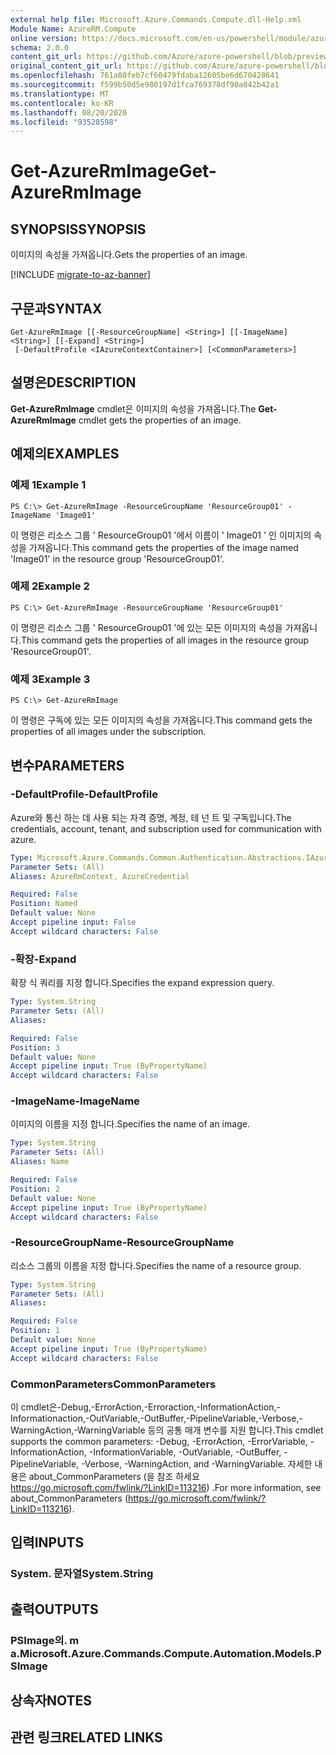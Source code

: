 ```yaml
---
external help file: Microsoft.Azure.Commands.Compute.dll-Help.xml
Module Name: AzureRM.Compute
online version: https://docs.microsoft.com/en-us/powershell/module/azurerm.compute/get-azurermimage
schema: 2.0.0
content_git_url: https://github.com/Azure/azure-powershell/blob/preview/src/ResourceManager/Compute/Commands.Compute/help/Get-AzureRmImage.md
original_content_git_url: https://github.com/Azure/azure-powershell/blob/preview/src/ResourceManager/Compute/Commands.Compute/help/Get-AzureRmImage.md
ms.openlocfilehash: 761a80feb7cf60479fdaba12605be6d670428641
ms.sourcegitcommit: f599b50d5e980197d1fca769378df90a842b42a1
ms.translationtype: MT
ms.contentlocale: ko-KR
ms.lasthandoff: 08/20/2020
ms.locfileid: "93528598"
---
```

# <span data-ttu-id="6843c-101">Get-AzureRmImage</span><span class="sxs-lookup"><span data-stu-id="6843c-101">Get-AzureRmImage</span></span>

## <span data-ttu-id="6843c-102">SYNOPSIS</span><span class="sxs-lookup"><span data-stu-id="6843c-102">SYNOPSIS</span></span>
<span data-ttu-id="6843c-103">이미지의 속성을 가져옵니다.</span><span class="sxs-lookup"><span data-stu-id="6843c-103">Gets the properties of an image.</span></span>

[!INCLUDE [migrate-to-az-banner](../../includes/migrate-to-az-banner.md)]

## <span data-ttu-id="6843c-104">구문과</span><span class="sxs-lookup"><span data-stu-id="6843c-104">SYNTAX</span></span>

```
Get-AzureRmImage [[-ResourceGroupName] <String>] [[-ImageName] <String>] [[-Expand] <String>]
 [-DefaultProfile <IAzureContextContainer>] [<CommonParameters>]
```

## <span data-ttu-id="6843c-105">설명은</span><span class="sxs-lookup"><span data-stu-id="6843c-105">DESCRIPTION</span></span>
<span data-ttu-id="6843c-106">**Get-AzureRmImage** cmdlet은 이미지의 속성을 가져옵니다.</span><span class="sxs-lookup"><span data-stu-id="6843c-106">The **Get-AzureRmImage** cmdlet gets the properties of an image.</span></span>

## <span data-ttu-id="6843c-107">예제의</span><span class="sxs-lookup"><span data-stu-id="6843c-107">EXAMPLES</span></span>

### <span data-ttu-id="6843c-108">예제 1</span><span class="sxs-lookup"><span data-stu-id="6843c-108">Example 1</span></span>
```
PS C:\> Get-AzureRmImage -ResourceGroupName 'ResourceGroup01' -ImageName 'Image01'
```

<span data-ttu-id="6843c-109">이 명령은 리소스 그룹 ' ResourceGroup01 '에서 이름이 ' Image01 ' 인 이미지의 속성을 가져옵니다.</span><span class="sxs-lookup"><span data-stu-id="6843c-109">This command gets the properties of the image named 'Image01' in the resource group 'ResourceGroup01'.</span></span>

### <span data-ttu-id="6843c-110">예제 2</span><span class="sxs-lookup"><span data-stu-id="6843c-110">Example 2</span></span>
```
PS C:\> Get-AzureRmImage -ResourceGroupName 'ResourceGroup01'
```

<span data-ttu-id="6843c-111">이 명령은 리소스 그룹 ' ResourceGroup01 '에 있는 모든 이미지의 속성을 가져옵니다.</span><span class="sxs-lookup"><span data-stu-id="6843c-111">This command gets the properties of all images in the resource group 'ResourceGroup01'.</span></span>

### <span data-ttu-id="6843c-112">예제 3</span><span class="sxs-lookup"><span data-stu-id="6843c-112">Example 3</span></span>
```
PS C:\> Get-AzureRmImage
```

<span data-ttu-id="6843c-113">이 명령은 구독에 있는 모든 이미지의 속성을 가져옵니다.</span><span class="sxs-lookup"><span data-stu-id="6843c-113">This command gets the properties of all images under the subscription.</span></span>

## <span data-ttu-id="6843c-114">변수</span><span class="sxs-lookup"><span data-stu-id="6843c-114">PARAMETERS</span></span>

### <span data-ttu-id="6843c-115">-DefaultProfile</span><span class="sxs-lookup"><span data-stu-id="6843c-115">-DefaultProfile</span></span>
<span data-ttu-id="6843c-116">Azure와 통신 하는 데 사용 되는 자격 증명, 계정, 테 넌 트 및 구독입니다.</span><span class="sxs-lookup"><span data-stu-id="6843c-116">The credentials, account, tenant, and subscription used for communication with azure.</span></span>

```yaml
Type: Microsoft.Azure.Commands.Common.Authentication.Abstractions.IAzureContextContainer
Parameter Sets: (All)
Aliases: AzureRmContext, AzureCredential

Required: False
Position: Named
Default value: None
Accept pipeline input: False
Accept wildcard characters: False
```

### <span data-ttu-id="6843c-117">-확장</span><span class="sxs-lookup"><span data-stu-id="6843c-117">-Expand</span></span>
<span data-ttu-id="6843c-118">확장 식 쿼리를 지정 합니다.</span><span class="sxs-lookup"><span data-stu-id="6843c-118">Specifies the expand expression query.</span></span>

```yaml
Type: System.String
Parameter Sets: (All)
Aliases:

Required: False
Position: 3
Default value: None
Accept pipeline input: True (ByPropertyName)
Accept wildcard characters: False
```

### <span data-ttu-id="6843c-119">-ImageName</span><span class="sxs-lookup"><span data-stu-id="6843c-119">-ImageName</span></span>
<span data-ttu-id="6843c-120">이미지의 이름을 지정 합니다.</span><span class="sxs-lookup"><span data-stu-id="6843c-120">Specifies the name of an image.</span></span>

```yaml
Type: System.String
Parameter Sets: (All)
Aliases: Name

Required: False
Position: 2
Default value: None
Accept pipeline input: True (ByPropertyName)
Accept wildcard characters: False
```

### <span data-ttu-id="6843c-121">-ResourceGroupName</span><span class="sxs-lookup"><span data-stu-id="6843c-121">-ResourceGroupName</span></span>
<span data-ttu-id="6843c-122">리소스 그룹의 이름을 지정 합니다.</span><span class="sxs-lookup"><span data-stu-id="6843c-122">Specifies the name of a resource group.</span></span>

```yaml
Type: System.String
Parameter Sets: (All)
Aliases:

Required: False
Position: 1
Default value: None
Accept pipeline input: True (ByPropertyName)
Accept wildcard characters: False
```

### <span data-ttu-id="6843c-123">CommonParameters</span><span class="sxs-lookup"><span data-stu-id="6843c-123">CommonParameters</span></span>
<span data-ttu-id="6843c-124">이 cmdlet은-Debug,-ErrorAction,-Erroraction,-InformationAction,-Informationaction,-OutVariable,-OutBuffer,-PipelineVariable,-Verbose,-WarningAction,-WarningVariable 등의 공통 매개 변수를 지원 합니다.</span><span class="sxs-lookup"><span data-stu-id="6843c-124">This cmdlet supports the common parameters: -Debug, -ErrorAction, -ErrorVariable, -InformationAction, -InformationVariable, -OutVariable, -OutBuffer, -PipelineVariable, -Verbose, -WarningAction, and -WarningVariable.</span></span> <span data-ttu-id="6843c-125">자세한 내용은 about_CommonParameters (을 참조 하세요 https://go.microsoft.com/fwlink/?LinkID=113216) .</span><span class="sxs-lookup"><span data-stu-id="6843c-125">For more information, see about_CommonParameters (https://go.microsoft.com/fwlink/?LinkID=113216).</span></span>

## <span data-ttu-id="6843c-126">입력</span><span class="sxs-lookup"><span data-stu-id="6843c-126">INPUTS</span></span>

### <span data-ttu-id="6843c-127">System. 문자열</span><span class="sxs-lookup"><span data-stu-id="6843c-127">System.String</span></span>

## <span data-ttu-id="6843c-128">출력</span><span class="sxs-lookup"><span data-stu-id="6843c-128">OUTPUTS</span></span>

### <span data-ttu-id="6843c-129">PSImage의. m a.</span><span class="sxs-lookup"><span data-stu-id="6843c-129">Microsoft.Azure.Commands.Compute.Automation.Models.PSImage</span></span>

## <span data-ttu-id="6843c-130">상속자</span><span class="sxs-lookup"><span data-stu-id="6843c-130">NOTES</span></span>

## <span data-ttu-id="6843c-131">관련 링크</span><span class="sxs-lookup"><span data-stu-id="6843c-131">RELATED LINKS</span></span>
